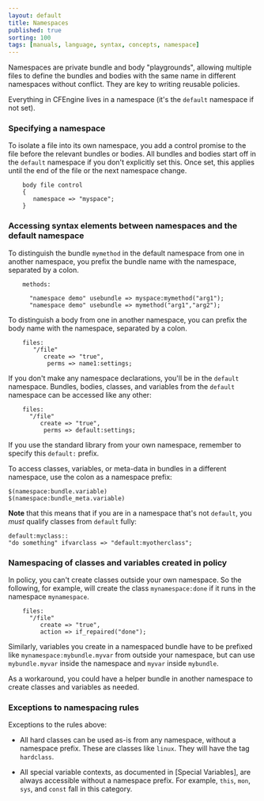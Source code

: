 ```yaml
---
layout: default
title: Namespaces
published: true
sorting: 100
tags: [manuals, language, syntax, concepts, namespace]
---
```


Namespaces are private bundle and body "playgrounds", allowing
multiple files to define the bundles and bodies with the same name in
different namespaces without conflict.  They are key to writing
reusable policies.

Everything in CFEngine lives in a namespace (it's the `default` namespace if not set).

### Specifying a namespace

To isolate a file into its own namespace, you add a control promise to the 
file before the relevant bundles or bodies. All bundles and bodies start off in the 
`default` namespace if you don't explicitly set this. Once set, this applies 
until the end of the file or the next namespace change.

```cf3
    body file control
    {
       namespace => "myspace"; 
    }
```

### Accessing syntax elements between namespaces and the default namespace

To distinguish the bundle `mymethod` in the default namespace from one in 
another namespace, you prefix the bundle name with the namespace, separated by 
a colon.

```cf3
    methods:

      "namespace demo" usebundle => myspace:mymethod("arg1");
      "namespace demo" usebundle => mymethod("arg1","arg2");
```

To distinguish a body from one in another namespace, you can prefix the body name with the namespace, separated by a colon.

```cf3
    files:
       "/file"
          create => "true",
           perms => name1:settings;
```

If you don't make any namespace declarations, you'll be in the
`default` namespace.  Bundles, bodies, classes, and variables from the
`default` namespace can be accessed like any other:

```cf3
    files:
      "/file"
         create => "true",
          perms => default:settings;
```

If you use the standard library from your own namespace, remember to
specify this `default:` prefix.

To access classes, variables, or meta-data in bundles in a different namespace, use the 
colon as a namespace prefix:

    $(namespace:bundle.variable)
    $(namespace:bundle_meta.variable)

**Note** that this means that if you are in a namespace that's not `default`, you *must* qualify classes from `default` fully:

    default:myclass::
    "do something" ifvarclass => "default:myotherclass";

### Namespacing of classes and variables created in policy

In policy, you can't create classes outside your own namespace.  So
the following, for example, will create the class `mynamespace:done`
if it runs in the namespace `mynamespace`.

```cf3
    files:
      "/file"
         create => "true",
         action => if_repaired("done");
```

Similarly, variables you create in a namespaced bundle have to be
prefixed like `mynamespace:mybundle.myvar` from outside your
namespace, but can use `mybundle.myvar` inside the namespace and
`myvar` inside `mybundle`.

As a workaround, you could have a helper bundle in another namespace
to create classes and variables as needed.

### Exceptions to namespacing rules

Exceptions to the rules above:

* All hard classes can be used as-is from any namespace, without a namespace
  prefix.  These are classes like `linux`.  They will have the
  tag `hardclass`.

* All special variable contexts, as documented in [Special Variables],
  are always accessible without a namespace prefix.  For
  example, `this`, `mon`, `sys`, and `const` fall in this category.
